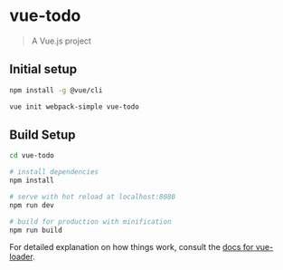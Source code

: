 # vue-todo

> A Vue.js project

## Initial setup
``` bash
npm install -g @vue/cli

vue init webpack-simple vue-todo
```

## Build Setup

``` bash
cd vue-todo

# install dependencies
npm install

# serve with hot reload at localhost:8080
npm run dev

# build for production with minification
npm run build
```

For detailed explanation on how things work, consult the [docs for vue-loader](http://vuejs.github.io/vue-loader).
